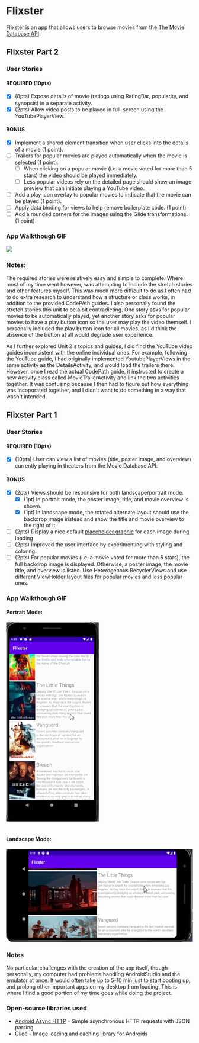 
# Flixster
Flixster is an app that allows users to browse movies from the [The Movie Database API](http://docs.themoviedb.apiary.io/#).

## Flixster Part 2

### User Stories

#### REQUIRED (10pts)

- [x] (8pts) Expose details of movie (ratings using RatingBar, popularity, and synopsis) in a separate activity.
- [x] (2pts) Allow video posts to be played in full-screen using the YouTubePlayerView.

#### BONUS

- [x] Implement a shared element transition when user clicks into the details of a movie (1 point).
- [ ] Trailers for popular movies are played automatically when the movie is selected (1 point).
  - [ ] When clicking on a popular movie (i.e. a movie voted for more than 5 stars) the video should be played immediately.
  - [ ] Less popular videos rely on the detailed page should show an image preview that can initiate playing a YouTube video.
- [ ] Add a play icon overlay to popular movies to indicate that the movie can be played (1 point).
- [ ] Apply data binding for views to help remove boilerplate code. (1 point)
- [ ] Add a rounded corners for the images using the Glide transformations. (1 point)

### App Walkthough GIF

<img src="part2-walkthrough.gif" width=250><br>

### Notes:
The required stories were relatively easy and simple to complete. Where most of my time went however, was attempting to include the stretch stories and other features myself. This was much more difficult to do as I often had to do extra research to understand how a structure or class works, in addition to the provided CodePAth guides. I also personally found the stretch stories this unit to be a bit contradicting. One story asks for popular movies to be automatically played, yet another story asks for popular movies to have a play button icon so the user may play the video themself. I personally included the play button icon for all movies, as I'd think the absence of the button at all would degrade user experience. 

As I further explored Unit 2's topics and guides, I did find the YouTube video guides inconsistent with the online individual ones. For example, following the YouTube guide, I had originally implemented YoutubePlayerViews in the same activity as the DetailsActivity, and would load the trailers there. However, once I read the actual CodePath guide, it instructed to create a new Activity class called MovieTrailerActivity and link the two activities together. It was confusing because I then had to figure out how everything was incoporated together, and I didn't want to do something in a way that wasn't intended. 


## Flixster Part 1

### User Stories

#### REQUIRED (10pts)
- [x] (10pts) User can view a list of movies (title, poster image, and overview) currently playing in theaters from the Movie Database API.

#### BONUS
- [x] (2pts) Views should be responsive for both landscape/portrait mode.
   - [x] (1pt) In portrait mode, the poster image, title, and movie overview is shown.
   - [x] (1pt) In landscape mode, the rotated alternate layout should use the backdrop image instead and show the title and movie overview to the right of it.

- [ ] (2pts) Display a nice default [placeholder graphic](https://guides.codepath.org/android/Displaying-Images-with-the-Glide-Library#advanced-usage) for each image during loading
- [ ] (2pts) Improved the user interface by experimenting with styling and coloring.
- [ ] (2pts) For popular movies (i.e. a movie voted for more than 5 stars), the full backdrop image is displayed. Otherwise, a poster image, the movie title, and overview is listed. Use Heterogenous RecyclerViews and use different ViewHolder layout files for popular movies and less popular ones.

### App Walkthough GIF
#### Portrait Mode:
<img src="walkthrough-portrait.gif" width=250><br><br>
#### Landscape Mode:
<img src = "walkthrough-landscape.gif" height = 250 width = 550><br>

### Notes
No particular challenges with the creation of the app itself, though personally, my computer had problems handling AndroidStudio and the emulator at once. It would often take up to 5-10 min just to start booting up, and prolong other important apps on my desktop from loading. This is where I find a good portion of my time goes while doing the project. 

### Open-source libraries used

- [Android Async HTTP](https://github.com/codepath/CPAsyncHttpClient) - Simple asynchronous HTTP requests with JSON parsing
- [Glide](https://github.com/bumptech/glide) - Image loading and caching library for Androids
